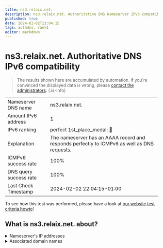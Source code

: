 ```yaml
---
title: ns3.relaix.net.
description: ns3.relaix.net. Authoritative DNS Nameserver IPv6 compatibility
published: true
date: 2024-02-02T21:04:15
tags: authdns, rank1
editor: markdown
---
```


# ns3.relaix.net. Authoritative DNS IPv6 compatibility

> The results shown here are accumulated by automation. If you're convinced the displayed data is wrong, please [contact the administrators](/howto/chat). 
{.is-info}




|   |   |
| - | - |
| Nameserver DNS name | ns3.relaix.net.
| Amount IPv6 address | 1
| IPv6 ranking | perfect 1st_place_medal: [🔗](/howto/ranking) |
| Explanation | The nameserver has an AAAA record and responds perfectly to ICMPv6 as well as DNS requests. |
| ICMPv6 success rate | 100%|
| DNS query success rate | 100% |
| Last Check Timestamp | 2024-02-02 22:04:15+01:00 |

To see how this test was performed, please have a look at [our website test criteria howto](/howto/testcriteria/authdns)!


## What is ns3.relaix.net. about?




<details>
<summary>Nameserver's IP addresses</summary>

2a00:fe0:0:300::2

</details>



<details>
<summary>Associated domain names</summary>

sparkasse-aachen.de

www.relaix.net

</details>
